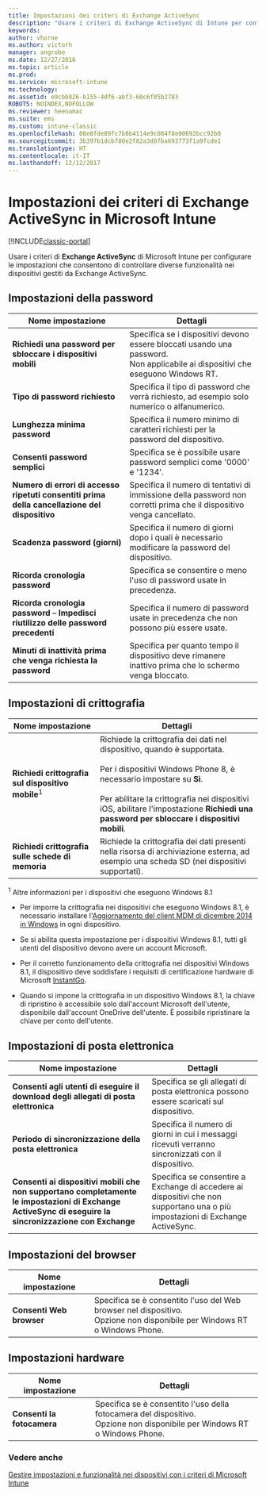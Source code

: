 ```yaml
---
title: Impostazioni dei criteri di Exchange ActiveSync
description: "Usare i criteri di Exchange ActiveSync di Intune per configurare le impostazioni che consentono di controllare una gamma di funzionalità sui dispositivi gestiti da Exchange ActiveSync."
keywords: 
author: vhorne
ms.author: victorh
manager: angrobe
ms.date: 12/27/2016
ms.topic: article
ms.prod: 
ms.service: microsoft-intune
ms.technology: 
ms.assetid: e9cbb826-b155-4df6-abf3-60c6f05b2783
ROBOTS: NOINDEX,NOFOLLOW
ms.reviewer: heenamac
ms.suite: ems
ms.custom: intune-classic
ms.openlocfilehash: 08e8fde89fc7b0b4114e9c084f8e00692bcc92b0
ms.sourcegitcommit: 3b397b1dcb780e2f82a3d8fba693773f1a9fcde1
ms.translationtype: HT
ms.contentlocale: it-IT
ms.lasthandoff: 12/12/2017
---
```

# <a name="exchange-activesync-policy-settings-in-microsoft-intune"></a>Impostazioni dei criteri di Exchange ActiveSync in Microsoft Intune

[!INCLUDE[classic-portal](../includes/classic-portal.md)]

Usare i criteri di **Exchange ActiveSync** di Microsoft Intune per configurare le impostazioni che consentono di controllare diverse funzionalità nei dispositivi gestiti da Exchange ActiveSync.


## <a name="password-settings"></a>Impostazioni della password

|Nome impostazione|Dettagli
|----------------|---|
|**Richiedi una password per sbloccare i dispositivi mobili**|Specifica se i dispositivi devono essere bloccati usando una password.<br>Non applicabile ai dispositivi che eseguono Windows RT.|
|**Tipo di password richiesto**|Specifica il tipo di password che verrà richiesto, ad esempio solo numerico o alfanumerico.|
|**Lunghezza minima password**|Specifica il numero minimo di caratteri richiesti per la password del dispositivo.|
|**Consenti password semplici**|Specifica se è possibile usare password semplici come '0000' e '1234'.|
|**Numero di errori di accesso ripetuti consentiti prima della cancellazione del dispositivo**|Specifica il numero di tentativi di immissione della password non corretti prima che il dispositivo venga cancellato.|
|**Scadenza password (giorni)**|Specifica il numero di giorni dopo i quali è necessario modificare la password del dispositivo.
|**Ricorda cronologia password**|Specifica se consentire o meno l'uso di password usate in precedenza.|
|**Ricorda cronologia password** – **Impedisci riutilizzo delle password precedenti**|Specifica il numero di password usate in precedenza che non possono più essere usate.|
|**Minuti di inattività prima che venga richiesta la password**|Specifica per quanto tempo il dispositivo deve rimanere inattivo prima che lo schermo venga bloccato.

## <a name="encryption-settings"></a>Impostazioni di crittografia

|Nome impostazione|Dettagli|
|----------------|---|
|**Richiedi crittografia sul dispositivo mobile**<sup>1</sup>|Richiede la crittografia dei dati nel dispositivo, quando è supportata.<br><br>Per i dispositivi Windows Phone 8, è necessario impostare su **Sì**.<br /><br />Per abilitare la crittografia nei dispositivi iOS, abilitare l'impostazione **Richiedi una password per sbloccare i dispositivi mobili**.|
|**Richiedi crittografia sulle schede di memoria**|Richiede la crittografia dei dati presenti nella risorsa di archiviazione esterna, ad esempio una scheda SD (nei dispositivi supportati).
<sup>1</sup> Altre informazioni per i dispositivi che eseguono Windows 8.1

-   Per imporre la crittografia nei dispositivi che eseguono Windows 8.1, è necessario installare l'[Aggiornamento del client MDM di dicembre 2014 in Windows](https://support.microsoft.com/kb/3013816) in ogni dispositivo.

-   Se si abilita questa impostazione per i dispositivi Windows 8.1, tutti gli utenti del dispositivo devono avere un account Microsoft.

-   Per il corretto funzionamento della crittografia nei dispositivi Windows 8.1, il dispositivo deve soddisfare i requisiti di certificazione hardware di Microsoft [InstantGo](http://blogs.windows.com/bloggingwindows/2014/06/19/instantgo-a-better-way-to-sleep/).

-   Quando si impone la crittografia in un dispositivo Windows 8.1, la chiave di ripristino è accessibile solo dall'account Microsoft dell'utente, disponibile dall'account OneDrive dell'utente. È possibile ripristinare la chiave per conto dell'utente.

## <a name="email-settings"></a>Impostazioni di posta elettronica

|Nome impostazione|Dettagli
|----------------|---|
|**Consenti agli utenti di eseguire il download degli allegati di posta elettronica**|Specifica se gli allegati di posta elettronica possono essere scaricati sul dispositivo.|
|**Periodo di sincronizzazione della posta elettronica**|Specifica il numero di giorni in cui i messaggi ricevuti verranno sincronizzati con il dispositivo.
|**Consenti ai dispositivi mobili che non supportano completamente le impostazioni di Exchange ActiveSync di eseguire la sincronizzazione con Exchange**|Specifica se consentire a Exchange di accedere ai dispositivi che non supportano una o più impostazioni di Exchange ActiveSync.

## <a name="browser-settings"></a>Impostazioni del browser

|Nome impostazione|Dettagli
|----------------|---|
|**Consenti Web browser**|Specifica se è consentito l'uso del Web browser nel dispositivo.<br>Opzione non disponibile per Windows RT o Windows Phone.

## <a name="hardware-settings"></a>Impostazioni hardware

|Nome impostazione|Dettagli
|----------------|---|
|**Consenti la fotocamera**|Specifica se è consentito l'uso della fotocamera del dispositivo.<br>Opzione non disponibile per Windows RT o Windows Phone.



### <a name="see-also"></a>Vedere anche
[Gestire impostazioni e funzionalità nei dispositivi con i criteri di Microsoft Intune](manage-settings-and-features-on-your-devices-with-microsoft-intune-policies.md)
